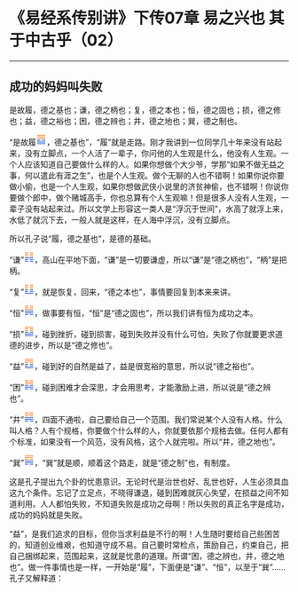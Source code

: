# 《易经系传别讲》下传07章 易之兴也 其于中古乎（02）

------

## 成功的妈妈叫失败

是故履，德之基也；谦，德之柄也；复，德之本也；恒，德之固也；损，德之修也；益，德之裕也；困，德之辨也；井，德之地也；巽，德之制也。

“是故履![img](%E6%88%90%E5%8A%9F%E7%9A%84%E5%A6%88%E5%A6%88%E5%8F%AB%E5%A4%B1%E8%B4%A5/gua10.png)，德之基也”，“履”就是走路。刚才我讲到一位同学几十年来没有站起来，没有立脚点，一个人活了一辈子，你问他的人生观是什么，他没有人生观。一个人应该知道自己要做什么样的人。如果你想做个大少爷，学那“如果不做无益之事，何以遣此有涯之生”，也是个人生观。做个无聊的人也不错啊！如果你说你要做小偷，也是一个人生观，如果你想做武侠小说里的济贫神偷，也不错啊！你说你要做个郎中，做个赌城高手，你也总算有个人生观嘛！但是很多人没有人生观，一辈子没有站起来过。所以文学上形容这一类人是“浮沉于世间”，水高了就浮上来，水低了就沉下去，一般人就是这样，在人海中浮沉，没有立脚点。

所以孔子说“履，德之基也”，是德的基础。

“谦”![img](%E6%88%90%E5%8A%9F%E7%9A%84%E5%A6%88%E5%A6%88%E5%8F%AB%E5%A4%B1%E8%B4%A5/gua15.png)，高山在平地下面，“谦”是一切要谦虚，所以“谦”是“德之柄也”，“柄”是把柄。

“复”![img](%E6%88%90%E5%8A%9F%E7%9A%84%E5%A6%88%E5%A6%88%E5%8F%AB%E5%A4%B1%E8%B4%A5/gua24.png)，就是恢复，回来，“德之本也”，事情要回复到本来来讲。

“恒”![img](%E6%88%90%E5%8A%9F%E7%9A%84%E5%A6%88%E5%A6%88%E5%8F%AB%E5%A4%B1%E8%B4%A5/gua32.png)，做事要有恒，“恒”是“德之固也”，所以我们讲有恒为成功之本。

“损”![img](%E6%88%90%E5%8A%9F%E7%9A%84%E5%A6%88%E5%A6%88%E5%8F%AB%E5%A4%B1%E8%B4%A5/gua41.png)，碰到挫折，碰到损害，碰到失败并没有什么可怕，失败了你就要更求道德的进步，所以是“德之修也”。

“益”![img](%E6%88%90%E5%8A%9F%E7%9A%84%E5%A6%88%E5%A6%88%E5%8F%AB%E5%A4%B1%E8%B4%A5/gua42.png)，碰到好的自然是益了，益是很宽裕的意思，所以说“德之裕也”。

“困”![img](%E6%88%90%E5%8A%9F%E7%9A%84%E5%A6%88%E5%A6%88%E5%8F%AB%E5%A4%B1%E8%B4%A5/gua47.png)，碰到困难才会深思，才会用思考，才能激励上进，所以说是“德之辨也”。

“井”![img](%E6%88%90%E5%8A%9F%E7%9A%84%E5%A6%88%E5%A6%88%E5%8F%AB%E5%A4%B1%E8%B4%A5/gua48.png)，四面不通啦，自己要给自己一个范围。我们常说某个人没有人格。什么叫人格？人有个规格，你要做个什么样的人，你就要依那个规格去做。任何人都有个标准，如果没有一个风范，没有风格，这个人就完啦。所以“井，德之地也”。

“巽”![img](%E6%88%90%E5%8A%9F%E7%9A%84%E5%A6%88%E5%A6%88%E5%8F%AB%E5%A4%B1%E8%B4%A5/gua57.png)，“巽”就是顺，顺着这个路走，就是“德之制”也，有制度。

这是孔子提出九个卦的忧患意识。无论时代是治世也好、乱世也好，人生必须具血这九个条件。忘记了立足点，不晓得谦退，碰到困难就灰心失望，在损益之间不知道利用。人人都怕失败，不知道失败是成功之母啊！所以失败的真正名字是成功，成功的妈妈就是失败。

“益”，是我们追求的目标，但你当求利益是不行的啊！人生随时要给自己些困苦的，知道创业维艰，也知道守成不易。自己要时常检点，策励自己，约束自己，把自己捆绑起来，范围起来，这就是忧患的道理。所谓“困，德之辨也，井，德之地也”。做一件事情也是一样，一开始是“履”，下面便是“谦”、“恒”，以至于“巽”……孔子又解释道：